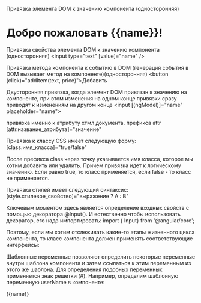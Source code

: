 Привязка элемента DOM к значению компонента (односторонняя)
<h1>Добро пожаловать {{name}}!</h1>


Привязка свойства элемента DOM к значению компонента (односторонняя)
<input type="text" [value]="name" />


Привязка метода компонента к событию в DOM (генерация события в DOM вызывает метод на компоненте)(односторонняя)
<button (click)="addItem(text, price)">Добавить</button>


Двусторонняя привязка, когда элемент DOM привязан к значению на компоненте, при этом изменения на одном конце привязки сразу приводят к изменениям на другом конце
<input [(ngModel)]="name" placeholder="name">


привязка именно к атрибуту хтмл документа. префикса attr
[attr.название_атрибута]="значение"



Привязка к классу CSS имеет следующую форму:
[class.имя_класса]="true/false"

После префикса class через точку указывается имя класса, которое мы хотим добавить или удалить. Причем привязка идет к логическому значению. Если равно true, то класс применяется, если false - то класс не применяется. 

Привязка стилей имеет следующий синтаксис:
[style.стилевое_свойство]="выражение ? A : B"


Ключевым моментом здесь является определение входных свойств с помощью декоратора @Input(). И естественно чтобы использовать декоратор, его надо импортировать: 
import { Input} from '@angular/core';


Поэтому, если мы хотим отслеживать какие-то этапы жизненного цикла компонента, то класс компонента должен применять соответствующие интерфейсы:


Шаблонные переменные позволяют определить некоторые переменные внутри шаблона компонента и затем ссылаться к этим переменным из этого же шаблона. Для определения подобных переменных применяется знак решетки (#). Например, определим шаблонную переменную userName в компоненте:
<p #userName>{{name}}</p>